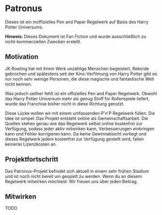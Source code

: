 # Patronus

Dieses ist ein inoffizielles Pen and Paper Regelwerk auf Basis des Harry Potter Universums.

**Hinweis**: Dieses Dokument ist Fan Fiction und wurde ausschließlich zu nicht-kommerziellen Zwecken erstellt.


## Motivation

JK Rowling hat mit ihrem Werk unzählige Menschen begeistert, Rekorde gebrochen und spätestens seit der Kino-Verfilmung von Harry Potter gibt es nur noch sehr wenige Personen, die diese magische und fantastische Welt nicht kennen.

Was jedoch seither fehlt ist ein offizielles Pen and Paper Regelwerk. Obwohl das Harry Potter Universum mehr als genug Stoff für Rollenspiele liefert, wurde das Franchise bisher nicht in diese Richtung genutzt.

Diese Lücke wollen wir mit einem umfassenden P'n'P Regelwerk füllen. Die Idee ist simpel: Das Projekt entsteht online als Gemeinschaftsarbeit. Die Quellen stehen genau wie das Regelwerk selbst online kostenfrei zur Verfügung, sodass jeder aktiv mitwirken kann, Verbesserungen einbringen kann und Fehler korrigieren kann. Da keine Gewinnabsicht vorliegt und dieses Regelwerk jedem kostenfrei zur Verfügung gestellt wird, fallen keinerlei Lizenzkosten an.


## Projektfortschritt

Das Patronus-Projekt befindet sich aktuell in einem sehr frühen Stadium und ist noch nicht bereit um gespielt zu werden. Wenn du an diesem Regelwerk mitwirken möchtest: Wir freuen uns über jeden Beitrag.


## Mitwirken

TODO